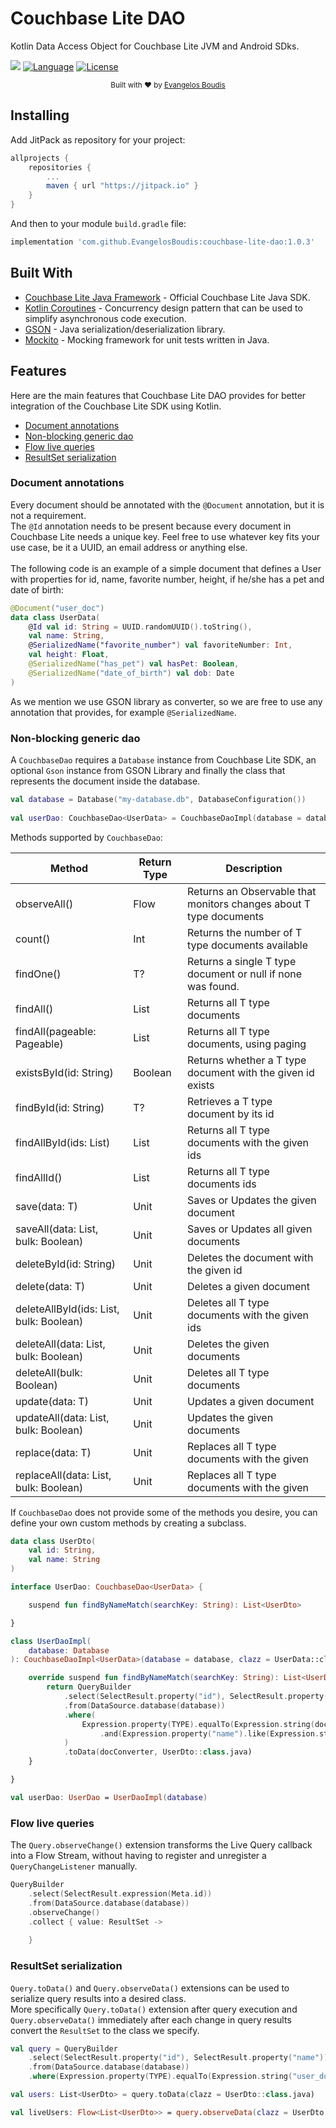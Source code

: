 # Couchbase Lite DAO

Kotlin Data Access Object for Couchbase Lite JVM and Android SDks.

[![](https://jitpack.io/v/EvangelosBoudis/couchbase-lite-dao.svg)](https://jitpack.io/#EvangelosBoudis/couchbase-lite-dao)
[![Language](https://img.shields.io/badge/language-Kotlin-orange.svg)](https://kotlinlang.org/)
[![License](https://img.shields.io/badge/License-Apache%202.0-blue.svg)](https://opensource.org/licenses/Apache-2.0)

<div align="center">
  <sub>Built with ❤︎ by
  <a href="https://github.com/EvangelosBoudis">Evangelos Boudis</a>
</div>

## Installing

Add JitPack as repository for your project:

```groovy
allprojects {
    repositories {
        ...
        maven { url "https://jitpack.io" }
    }
}
```

And then to your module `build.gradle` file:

```groovy
implementation 'com.github.EvangelosBoudis:couchbase-lite-dao:1.0.3'
```

## Built With

- [Couchbase Lite Java Framework](https://docs.couchbase.com/couchbase-lite/2.7/java-platform.html) - Official Couchbase Lite Java SDK.
- [Kotlin Coroutines](https://kotlinlang.org/docs/reference/coroutines-overview.html) - Concurrency design pattern that can be used to simplify asynchronous code execution.
- [GSON](https://github.com/google/gson) - Java serialization/deserialization library.
- [Mockito](https://github.com/mockito/mockito) - Mocking framework for unit tests written in Java.
  
## Features

Here are the main features that Couchbase Lite DAO provides for
better integration of the Couchbase Lite SDK using Kotlin.

- [Document annotations](#document-annotations)
- [Non-blocking generic dao](#non-blocking-generic-dao)
- [Flow live queries](#flow-live-queries)
- [ResultSet serialization](#resultset-serialization)  
  
### Document annotations

Every document should be annotated with the `@Document` annotation, but it is not a requirement.
<br/>
The `@Id` annotation needs to be present because every document in Couchbase Lite needs a unique key. Feel free to use whatever key fits your use case, be it a UUID, an email address or anything else.
<br/><br/>
The following code is an example of a simple document that defines a User with properties for id, name, favorite number, height, if he/she has a pet and date of birth:

```kotlin
@Document("user_doc")
data class UserData(
    @Id val id: String = UUID.randomUUID().toString(),
    val name: String,
    @SerializedName("favorite_number") val favoriteNumber: Int,
    val height: Float,
    @SerializedName("has_pet") val hasPet: Boolean,
    @SerializedName("date_of_birth") val dob: Date
)
```

As we mention we use GSON library as converter, so we are free to use any annotation that provides, for example `@SerializedName`. 
  
### Non-blocking generic dao

A `CouchbaseDao` requires a `Database` instance from Couchbase Lite SDK, an optional `Gson` instance from GSON Library and finally the class that represents the document inside the database.

```kotlin
val database = Database("my-database.db", DatabaseConfiguration())
  
val userDao: CouchbaseDao<UserData> = CouchbaseDaoImpl(database = database, clazz = UserData::class.java)
```

Methods supported by `CouchbaseDao`:

|Method|Return Type|Description|
|---|---|---|
|observeAll()|Flow<T>|Returns an Observable that monitors changes about T type documents|
|count()|Int|Returns the number of T type documents available|
|findOne()|T?|Returns a single T type document or null if none was found.|
|findAll()|List<T>|Returns all T type documents|
|findAll(pageable: Pageable)|List<T>|Returns all T type documents, using paging|
|existsById(id: String)|Boolean|Returns whether a T type document with the given id exists|
|findById(id: String)|T?|Retrieves a T type document by its id|
|findAllById(ids: List<String>)|List<T>|Returns all T type documents with the given ids|
|findAllId()|List<String>|Returns all T type documents ids|
|save(data: T)|Unit|Saves or Updates the given document|
|saveAll(data: List<T>, bulk: Boolean)|Unit|Saves or Updates all given documents|
|deleteById(id: String)|Unit|Deletes the document with the given id|
|delete(data: T)|Unit|Deletes a given document|
|deleteAllById(ids: List<String>, bulk: Boolean)|Unit|Deletes all T type documents with the given ids|
|deleteAll(data: List<T>, bulk: Boolean)|Unit|Deletes the given documents|
|deleteAll(bulk: Boolean)|Unit|Deletes all T type documents|
|update(data: T)|Unit|Updates a given document|
|updateAll(data: List<T>, bulk: Boolean)|Unit|Updates the given documents|
|replace(data: T)|Unit|Replaces all T type documents with the given|
|replaceAll(data: List<T>, bulk: Boolean)|Unit|Replaces all T type documents with the given|
  
If `CouchbaseDao` does not provide some of the methods you desire, you can define your own custom methods by creating a subclass.

```kotlin
data class UserDto(
    val id: String,
    val name: String
)

interface UserDao: CouchbaseDao<UserData> {

    suspend fun findByNameMatch(searchKey: String): List<UserDto>

}

class UserDaoImpl(
    database: Database
): CouchbaseDaoImpl<UserData>(database = database, clazz = UserData::class.java), UserDao {

    override suspend fun findByNameMatch(searchKey: String): List<UserDto> {
        return QueryBuilder
            .select(SelectResult.property("id"), SelectResult.property("name"))
            .from(DataSource.database(database))
            .where(
                Expression.property(TYPE).equalTo(Expression.string(documentType)) // fetch only user docs ("@type" == "user_doc")
                    .and(Expression.property("name").like(Expression.string("%$searchKey%")))
            )
            .toData(docConverter, UserDto::class.java)
    }

}

val userDao: UserDao = UserDaoImpl(database)
```

### Flow live queries

The `Query.observeChange()` extension transforms the Live Query callback into a Flow Stream, 
without having to register and unregister a `QueryChangeListener` manually.

```kotlin
QueryBuilder
    .select(SelectResult.expression(Meta.id))
    .from(DataSource.database(database))
    .observeChange()
    .collect { value: ResultSet -> 
        
    }
```

### ResultSet serialization

`Query.toData()` and `Query.observeData()` extensions can be used to serialize query results into a desired class.
<br/>
More specifically `Query.toData()` extension after query execution and `Query.observeData()` immediately 
after each change in query results convert the `ResultSet` to the class we specify.

```kotlin
val query = QueryBuilder
    .select(SelectResult.property("id"), SelectResult.property("name"))
    .from(DataSource.database(database))
    .where(Expression.property(TYPE).equalTo(Expression.string("user_doc")))

val users: List<UserDto> = query.toData(clazz = UserDto::class.java) 

val liveUsers: Flow<List<UserDto>> = query.observeData(clazz = UserDto::class.java)  
```

